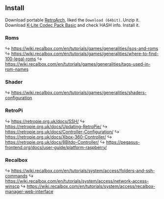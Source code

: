 ## Install

Download portable [RetroArch](https://www.retroarch.com/index.php?page=platforms), liked the `Download (64bit)`. Unzip it.  
Download [K-Lite Codec Pack Basic](https://codecguide.com/download_k-lite_codec_pack_basic.htm) and check HASH info. Install it.

### Roms

↪ https://wiki.recalbox.com/en/tutorials/games/generalities/isos-and-roms
↪ https://wiki.recalbox.com/en/tutorials/games/generalities/where-to-find-100-legal-roms
↪ https://wiki.recalbox.com/en/tutorials/games/generalities/tags-used-in-rom-names

### Shader

↪ https://wiki.recalbox.com/en/tutorials/games/generalities/shaders-configuration

### RetroPi

↪ https://retropie.org.uk/docs/SSH/
↪ https://retropie.org.uk/docs/Updating-RetroPie/
↪ https://retropie.org.uk/docs/Controller-Configuration/
↪ https://retropie.org.uk/docs/Xbox-360-Controller/
↪ https://retropie.org.uk/docs/8Bitdo-Controller/
↪ https://pegasus-frontend.org/docs/user-guide/platform-raspberry/

### Recalbox

↪ https://wiki.recalbox.com/en/tutorials/system/access/folders-and-ssh-commands
↪ https://wiki.recalbox.com/en/tutorials/system/access/network-access-winscp
↪ https://wiki.recalbox.com/en/tutorials/system/access/recalbox-manager-web-interface